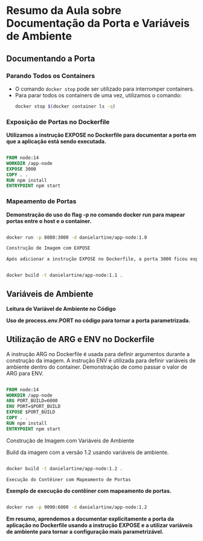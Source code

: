 # Resumo da Aula sobre Documentação da Porta e Variáveis de Ambiente

## Documentando a Porta

### Parando Todos os Containers
- O comando `docker stop` pode ser utilizado para interromper containers.
- Para parar todos os containers de uma vez, utilizamos o comando:
  ```bash
  docker stop $(docker container ls -q)

### Exposição de Portas no Dockerfile

**Utilizamos a instrução EXPOSE no Dockerfile para documentar a porta em que a aplicação está sendo executada.**

```dockerfile

FROM node:14
WORKDIR /app-node
EXPOSE 3000
COPY . .
RUN npm install
ENTRYPOINT npm start
```
### Mapeamento de Portas

**Demonstração do uso do flag -p no comando docker run para mapear portas entre o host e o container.**

```bash

docker run -p 8080:3000 -d danielartine/app-node:1.0

Construção de Imagem com EXPOSE

Após adicionar a instrução EXPOSE no Dockerfile, a porta 3000 ficou explicitamente documentada.

```
```bash

docker build -t danielartine/app-node:1.1 .
```

## Variáveis de Ambiente
**Leitura de Variável de Ambiente no Código**

**Uso de process.env.PORT no código para tornar a porta parametrizada.**
## Utilização de ARG e ENV no Dockerfile

A instrução ARG no Dockerfile é usada para definir argumentos durante a construção da imagem. A instrução ENV é utilizada para definir variáveis de ambiente dentro do container. Demonstração de como passar o valor de ARG para ENV.

```dockerfile

FROM node:14
WORKDIR /app-node
ARG PORT_BUILD=6000
ENV PORT=$PORT_BUILD
EXPOSE $PORT_BUILD
COPY . .
RUN npm install
ENTRYPOINT npm start
```
Construção de Imagem com Variáveis de Ambiente

Build da imagem com a versão 1.2 usando variáveis de ambiente.

```bash

docker build -t danielartine/app-node:1.2 .

Execução do Contêiner com Mapeamento de Portas
```
**Exemplo de execução do contêiner com mapeamento de portas.**

```bash

docker run -p 9090:6000 -d danielartine/app-node:1.2
```
**Em resumo, aprendemos a documentar explicitamente a porta da aplicação no Dockerfile usando a instrução EXPOSE e a utilizar variáveis de ambiente para tornar a configuração mais parametrizável.**